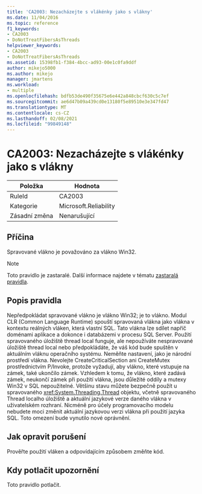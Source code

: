 ```yaml
---
title: 'CA2003: Nezacházejte s vlákénky jako s vlákny'
ms.date: 11/04/2016
ms.topic: reference
f1_keywords:
- CA2003
- DoNotTreatFibersAsThreads
helpviewer_keywords:
- CA2003
- DoNotTreatFibersAsThreads
ms.assetid: 15398fb1-f384-4bcc-ad93-00e1c0fa9ddf
author: mikejo5000
ms.author: mikejo
manager: jmartens
ms.workload:
- multiple
ms.openlocfilehash: bdfb53de490f35675e6e442a848cbcf630c5c7ef
ms.sourcegitcommit: ae6d47b09a439cd0e13180f5e89510e3e347fd47
ms.translationtype: MT
ms.contentlocale: cs-CZ
ms.lasthandoff: 02/08/2021
ms.locfileid: "99849148"
---
```

# <a name="ca2003-do-not-treat-fibers-as-threads"></a>CA2003: Nezacházejte s vlákénky jako s vlákny

|Položka|Hodnota|
|-|-|
|RuleId|CA2003|
|Kategorie|Microsoft.Reliability|
|Zásadní změna|Nenarušující|

## <a name="cause"></a>Příčina
Spravované vlákno je považováno za vlákno Win32.

> [!NOTE]
> Toto pravidlo je zastaralé. Další informace najdete v tématu [zastaralá pravidla](fxcop-unported-deprecated-rules.md).

## <a name="rule-description"></a>Popis pravidla

Nepředpokládat spravované vlákno je vlákno Win32; je to vlákno. Modul CLR (Common Language Runtime) spouští spravovaná vlákna jako vlákna v kontextu reálných vláken, která vlastní SQL. Tato vlákna lze sdílet napříč doménami aplikace a dokonce i databázemi v procesu SQL Server. Použití spravovaného úložiště thread local funguje, ale nepoužíváte nespravované úložiště thread local nebo předpokládáte, že váš kód bude spuštěn v aktuálním vláknu operačního systému. Neměňte nastavení, jako je národní prostředí vlákna. Nevolejte CreateCriticalSection ani CreateMutex prostřednictvím P/Invoke, protože vyžadují, aby vlákno, které vstupuje na zámek, také ukončilo zámek. Vzhledem k tomu, že vlákno, které zadává zámek, neukončí zámek při použití vlákna, jsou důležité oddíly a mutexy Win32 v SQL nepoužitelné. Většinu stavu můžete bezpečně použít u spravovaného <xref:System.Threading.Thread> objektu, včetně spravovaného Thread localho úložiště a aktuální jazykové verze daného vlákna v uživatelském rozhraní. Nicméně pro účely programovacího modelu nebudete moci změnit aktuální jazykovou verzi vlákna při použití jazyka SQL. Toto omezení bude vynutilo nové oprávnění.

## <a name="how-to-fix-violations"></a>Jak opravit porušení

Prověřte použití vláken a odpovídajícím způsobem změňte kód.

## <a name="when-to-suppress-warnings"></a>Kdy potlačit upozornění

Toto pravidlo potlačit.
